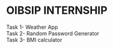 # OIBSIP INTERNSHIP<br>
Task 1- Weather App<br>
Task 2- Random Password Generator<br>
Task 3- BMI calculator

